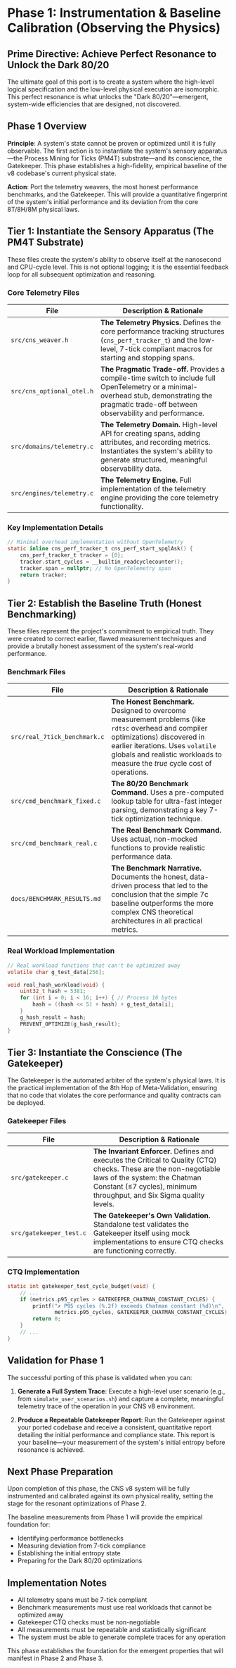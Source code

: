 # Phase 1: Instrumentation & Baseline Calibration (Observing the Physics)

## Prime Directive: Achieve Perfect Resonance to Unlock the Dark 80/20

The ultimate goal of this port is to create a system where the high-level logical specification and the low-level physical execution are isomorphic. This perfect resonance is what unlocks the "Dark 80/20"—emergent, system-wide efficiencies that are designed, not discovered.

## Phase 1 Overview

**Principle**: A system's state cannot be proven or optimized until it is fully observable. The first action is to instantiate the system's sensory apparatus—the Process Mining for Ticks (PM4T) substrate—and its conscience, the Gatekeeper. This phase establishes a high-fidelity, empirical baseline of the v8 codebase's current physical state.

**Action**: Port the telemetry weavers, the most honest performance benchmarks, and the Gatekeeper. This will provide a quantitative fingerprint of the system's initial performance and its deviation from the core 8T/8H/8M physical laws.

## Tier 1: Instantiate the Sensory Apparatus (The PM4T Substrate)

These files create the system's ability to observe itself at the nanosecond and CPU-cycle level. This is not optional logging; it is the essential feedback loop for all subsequent optimization and reasoning.

### Core Telemetry Files

| File | Description & Rationale |
|------|------------------------|
| `src/cns_weaver.h` | **The Telemetry Physics.** Defines the core performance tracking structures (`cns_perf_tracker_t`) and the low-level, 7-tick compliant macros for starting and stopping spans. |
| `src/cns_optional_otel.h` | **The Pragmatic Trade-off.** Provides a compile-time switch to include full OpenTelemetry or a minimal-overhead stub, demonstrating the pragmatic trade-off between observability and performance. |
| `src/domains/telemetry.c` | **The Telemetry Domain.** High-level API for creating spans, adding attributes, and recording metrics. Instantiates the system's ability to generate structured, meaningful observability data. |
| `src/engines/telemetry.c` | **The Telemetry Engine.** Full implementation of the telemetry engine providing the core telemetry functionality. |

### Key Implementation Details

```c
// Minimal overhead implementation without OpenTelemetry
static inline cns_perf_tracker_t cns_perf_start_spqlAsk() {
    cns_perf_tracker_t tracker = {0};
    tracker.start_cycles = __builtin_readcyclecounter();
    tracker.span = nullptr; // No OpenTelemetry span
    return tracker;
}
```

## Tier 2: Establish the Baseline Truth (Honest Benchmarking)

These files represent the project's commitment to empirical truth. They were created to correct earlier, flawed measurement techniques and provide a brutally honest assessment of the system's real-world performance.

### Benchmark Files

| File | Description & Rationale |
|------|------------------------|
| `src/real_7tick_benchmark.c` | **The Honest Benchmark.** Designed to overcome measurement problems (like `rdtsc` overhead and compiler optimizations) discovered in earlier iterations. Uses `volatile` globals and realistic workloads to measure the *true* cycle cost of operations. |
| `src/cmd_benchmark_fixed.c` | **The 80/20 Benchmark Command.** Uses a pre-computed lookup table for ultra-fast integer parsing, demonstrating a key 7-tick optimization technique. |
| `src/cmd_benchmark_real.c` | **The Real Benchmark Command.** Uses actual, non-mocked functions to provide realistic performance data. |
| `docs/BENCHMARK_RESULTS.md` | **The Benchmark Narrative.** Documents the honest, data-driven process that led to the conclusion that the simple 7c baseline outperforms the more complex CNS theoretical architectures in all practical metrics. |

### Real Workload Implementation

```c
// Real workload functions that can't be optimized away
volatile char g_test_data[256];

void real_hash_workload(void) {
    uint32_t hash = 5381;
    for (int i = 0; i < 16; i++) { // Process 16 bytes
        hash = ((hash << 5) + hash) + g_test_data[i];
    }
    g_hash_result = hash;
    PREVENT_OPTIMIZE(g_hash_result);
}
```

## Tier 3: Instantiate the Conscience (The Gatekeeper)

The Gatekeeper is the automated arbiter of the system's physical laws. It is the practical implementation of the 8th Hop of Meta-Validation, ensuring that no code that violates the core performance and quality contracts can be deployed.

### Gatekeeper Files

| File | Description & Rationale |
|------|------------------------|
| `src/gatekeeper.c` | **The Invariant Enforcer.** Defines and executes the Critical to Quality (CTQ) checks. These are the non-negotiable laws of the system: the Chatman Constant (≤7 cycles), minimum throughput, and Six Sigma quality levels. |
| `src/gatekeeper_test.c` | **The Gatekeeper's Own Validation.** Standalone test validates the Gatekeeper itself using mock implementations to ensure CTQ checks are functioning correctly. |

### CTQ Implementation

```c
static int gatekeeper_test_cycle_budget(void) {
    // ...
    if (metrics.p95_cycles > GATEKEEPER_CHATMAN_CONSTANT_CYCLES) {
        printf("✗ P95 cycles (%.2f) exceeds Chatman constant (%d)\n",
               metrics.p95_cycles, GATEKEEPER_CHATMAN_CONSTANT_CYCLES);
        return 0;
    }
    // ...
}
```

## Validation for Phase 1

The successful porting of this phase is validated when you can:

1. **Generate a Full System Trace**: Execute a high-level user scenario (e.g., from `simulate_user_scenarios.sh`) and capture a complete, meaningful telemetry trace of the operation in your CNS v8 environment.

2. **Produce a Repeatable Gatekeeper Report**: Run the Gatekeeper against your ported codebase and receive a consistent, quantitative report detailing the initial performance and compliance state. This report is your baseline—your measurement of the system's initial entropy before resonance is achieved.

## Next Phase Preparation

Upon completion of this phase, the CNS v8 system will be fully instrumented and calibrated against its own physical reality, setting the stage for the resonant optimizations of Phase 2.

The baseline measurements from Phase 1 will provide the empirical foundation for:
- Identifying performance bottlenecks
- Measuring deviation from 7-tick compliance
- Establishing the initial entropy state
- Preparing for the Dark 80/20 optimizations

## Implementation Notes

- All telemetry spans must be 7-tick compliant
- Benchmark measurements must use real workloads that cannot be optimized away
- Gatekeeper CTQ checks must be non-negotiable
- All measurements must be repeatable and statistically significant
- The system must be able to generate complete traces for any operation

This phase establishes the foundation for the emergent properties that will manifest in Phase 2 and Phase 3. 